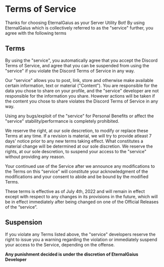 # Terms of Service
Thanks for choosing EternalGaius as your Server Utility Bot! By using EternalGaius which is collectively referred to as the "service" further, you agree with the following terms
 
## Terms
By using the "service", you automatically agree that you accept the Discord Terms of Service, and agree that you can be suspended from using the "service" if you violate the Discord Terms of Service in any way.

Our "service" allows you to post, link, store and otherwise make available certain information, text or material ("Content"). You are responsible for the data you chose to share on your profile, and the "service" developer are not responsible for the information you share. However actions will be taken if the content you chose to share violates the Discord Terms of Service in any way.

Using any bugs/exploit of the "service" for Personal Benefits or affect the "service" stability/performance is completely prohibited.

We reserve the right, at our sole descretion, to modify or replace these Terms at any time. If a revision is material, we will try to provide atleast 7 days' notice prior to any new terms taking effect. What constitutes a material change will be determined at our sole discretion.
We reserve the rights, at our sole descretion, to suspend your access to the "service" without providing any reason.

Your continued use of the Service after we announce any modifications to the Terms on this “service” will constitute your acknowledgment of the modifications and your consent to abide and be bound by the modified Terms.

These terms is effective as of July 4th, 2022 and will remain in effect except with respect to any changes in its provisions in the future, which will be in effect immediately after being changed on one of the Official Releases of the “service”.
 
## Suspension
If you violate any Terms listed above, the "service" developers reserve the right to issue you a warning regarding the violation or immediately suspend your access to the Service, depending on the offense.

**Any punishment decided is under the discretion of EternalGaius Developer**
